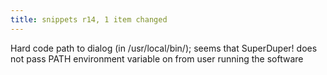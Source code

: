 ```yaml
---
title: snippets r14, 1 item changed
---
```


Hard code path to dialog (in /usr/local/bin/); seems that SuperDuper! does not pass PATH environment variable on from user running the software
